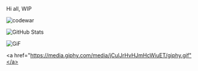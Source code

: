 Hi all,
WIP



![codewar](https://www.codewars.com/users/rrobert-lab/badges/large)


![GitHub Stats](https://github-readme-stats.vercel.app/api?username=rrobert-lab&theme=maroongold)

![GiF]([name-of-giphy.gif](https://media.giphy.com/media/jCulJrHvHJmHcWiuET/giphy.gif))

<a href="https://media.giphy.com/media/jCulJrHvHJmHcWiuET/giphy.gif"</a>
